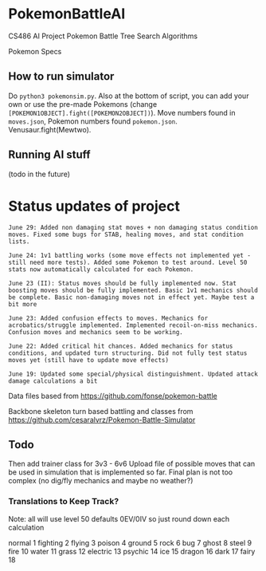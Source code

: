 # PokemonBattleAI
CS486 AI Project Pokemon Battle Tree Search Algorithms 

Pokemon Specs

## How to run simulator
Do `python3 pokemonsim.py`. Also at the bottom of script, you can add your own or use the pre-made Pokemons (change `[POKEMON1OBJECT].fight([POKEMON2OBJECT])`).
Move numbers found in `moves.json`, Pokemon numbers found `pokemon.json`. Venusaur.fight(Mewtwo).


## Running AI stuff
(todo in the future)

# Status updates of project
```
June 29: Added non damaging stat moves + non damaging status condition moves. Fixed some bugs for STAB, healing moves, and stat condition lists.

June 24: 1v1 battling works (some move effects not implemented yet - still need more tests). Added some Pokemon to test around. Level 50 stats now automatically calculated for each Pokemon. 

June 23 (II): Status moves should be fully implemented now. Stat boosting moves should be fully implemented. Basic 1v1 mechanics should be complete. Basic non-damaging moves not in effect yet. Maybe test a bit more

June 23: Added confusion effects to moves. Mechanics for acrobatics/struggle implemented. Implemented recoil-on-miss mechanics. Confusion moves and mechanics seem to be working.

June 22: Added critical hit chances. Added mechanics for status conditions, and updated turn structuring. Did not fully test status moves yet (still have to update move effects)

June 19: Updated some special/physical distinguishment. Updated attack damage calculations a bit
```

Data files based from https://github.com/fonse/pokemon-battle

Backbone skeleton turn based battling and classes from https://github.com/cesaralvrz/Pokemon-Battle-Simulator

## Todo
Then add trainer class for 3v3 - 6v6
Upload file of possible moves that can be used in simulation that is implemented so far.
Final plan is not too complex (no dig/fly mechanics and maybe no weather?)


### Translations to Keep Track?
Note: all will use level 50 defaults 0EV/0IV so just round down each calculation

normal 1
fighting 2
flying 3
poison 4
ground 5
rock 6
bug 7
ghost 8
steel 9
fire 10
water 11
grass 12
electric 13
psychic 14
ice 15
dragon 16
dark 17
fairy 18